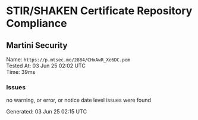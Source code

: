 # STIR/SHAKEN Certificate Repository Compliance

## Martini Security

Name: `https://p.mtsec.me/2884/CHxAwR_Xe6DC.pem`\
Tested At: 03 Jun 25 02:02 UTC\
Time: 39ms

### Issues

no warning, or error, or notice date level issues were found

Generated: 03 Jun 25 02:15 UTC